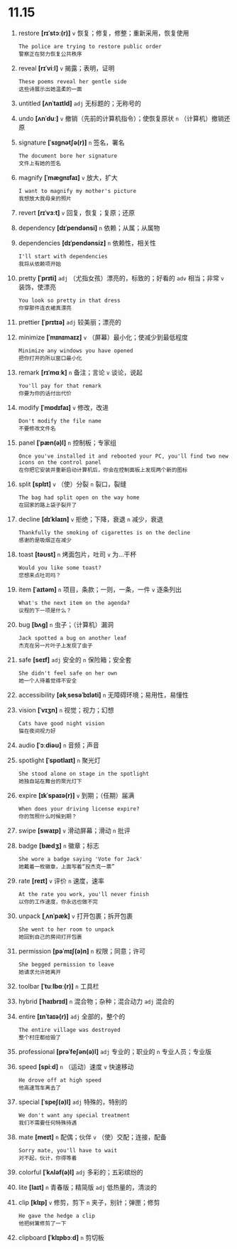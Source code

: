 # 11.15

1. restore **[rɪˈstɔː(r)]** `v` 恢复；修复，修整；重新采用，恢复使用

   ```
   The police are trying to restore public order
   警察正在努力恢复公共秩序
   ```

2. reveal **[rɪˈviːl]** `v` 揭露；表明，证明

   ```
   These poems reveal her gentle side
   这些诗展示出她温柔的一面
   ```

3. untitled **[ʌnˈtaɪtld]** `adj` 无标题的；无称号的

4. undo **[ʌnˈduː]** `v` 撤销（先前的计算机指令）；使恢复原状 `n` （计算机）撤销还原

5. signature **[ˈsɪɡnətʃə(r)]** `n` 签名，署名

   ```
   The document bore her signature
   文件上有她的签名
   ```

6. magnify **[ˈmæɡnɪfaɪ]** `v` 放大，扩大

   ```
   I want to magnify my mother's picture
   我想放大我母亲的照片
   ```

7. revert **[rɪˈvɜːt]** `v` 回复，恢复；复原；还原

8. dependency **[dɪˈpendənsi]** `n` 依赖；从属；从属物

9. dependencies **[dɪˈpendənsiz]** `n` 依赖性，相关性

   ```
   I'll start with dependencies
   我将从依赖项开始
   ```

10. pretty **[ˈprɪti]** `adj` （尤指女孩）漂亮的，标致的；好看的 `adv` 相当；非常 `v` 装饰，使漂亮

    ```
    You look so pretty in that dress
    你穿那件连衣裙真漂亮
    ```

11. prettier **[ˈprɪtɪə]** `adj` 较美丽；漂亮的

12. minimize **[ˈmɪnɪmaɪz]** `v` （屏幕）最小化；使减少到最低程度

    ```
    Minimize any windows you have opened
    把你打开的所以窗口最小化
    ```

13. remark **[rɪˈmɑːk]** `n` 备注；言论 `v` 谈论，说起

    ```
    You'll pay for that remark
    你要为你的话付出代价
    ```

14. modify **[ˈmɒdɪfaɪ]** `v` 修改，改进

    ```
    Don't modify the file name
    不要修改文件名
    ```

15. panel **[ˈpæn(ə)l]** `n` 控制板；专家组

    ```
    Once you've installed it and rebooted your PC, you'll find two new icons on the control panel
    在你把它安装并重新启动计算机后，你会在控制面板上发现两个新的图标
    ```

16. split **[splɪt]** `v` （使）分裂 `n` 裂口，裂缝

    ```
    The bag had split open on the way home
    在回家的路上袋子裂开了
    ```

17. decline **[dɪˈklaɪn]** `v` 拒绝；下降，衰退 `n` 减少，衰退

    ```
    Thankfully the smoking of cigarettes is on the decline
    感谢的是吸烟正在减少
    ```

18. toast **[təʊst]** `n` 烤面包片，吐司 `v` 为...干杯

    ```
    Would you like some toast?
    您想来点吐司吗？
    ```

19. item **[ˈaɪtəm]** `n` 项目，条款；一则，一条，一件 `v` 逐条列出

    ```
    What's the next item on the agenda?
    议程的下一项是什么？
    ```

20. bug **[bʌɡ]** `n` 虫子；（计算机）漏洞

    ```
    Jack spotted a bug on another leaf
    杰克在另一片叶子上发现了虫子
    ```

21. safe **[seɪf]** `adj` 安全的 `n` 保险箱；安全套

    ```
    She didn't feel safe on her own
    她一个人待着觉得不安全
    ```

22. accessibility **[əkˌsesəˈbɪləti]** `n` 无障碍环境；易用性，易懂性

23. vision **[ˈvɪʒn]** `n` 视觉；视力；幻想

    ```
    Cats have good night vision
    猫在夜间视力好
    ```

24. audio **[ˈɔːdiəʊ]** `n` 音频；声音

25. spotlight **[ˈspɒtlaɪt]** `n` 聚光灯

    ```
    She stood alone on stage in the spotlight
    她独自站在舞台的聚光灯下
    ```

26. expire **[ɪkˈspaɪə(r)]** `v` 到期；（任期）届满

    ```
    When does your driving license expire?
    你的驾照什么时候到期？
    ```

27. swipe **[swaɪp]** `v` 滑动屏幕；滑动 `n` 批评

28. badge **[bædʒ]** `n` 徽章；标志

    ```
    She wore a badge saying 'Vote for Jack'
    她戴着一枚徽章，上面写着“投杰克一票”
    ```

29. rate **[reɪt]** `v` 评价 `n` 速度，速率

    ```
    At the rate you work, you'll never finish
    以你的工作速度，你永远也做不完
    ```

30. unpack **[ˌʌnˈpæk]** `v` 打开包裹；拆开包裹

    ```
    She went to her room to unpack
    她回到自己的房间打开包裹
    ```

31. permission **[pəˈmɪʃ(ə)n]** `n` 权限；同意；许可

    ```
    She begged permission to leave
    她请求允许她离开
    ```

32. toolbar **[ˈtuːlbɑː(r)]** `n` 工具栏

33. hybrid **[ˈhaɪbrɪd]** `n` 混合物；杂种；混合动力 `adj` 混合的

34. entire **[ɪnˈtaɪə(r)]** `adj` 全部的，整个的

    ```
    The entire village was destroyed
    整个村庄都给毁了
    ```

35. professional **[prəˈfeʃən(ə)l]** `adj` 专业的；职业的 `n` 专业人员；专业版

36. speed **[spiːd]** `n` （运动）速度 `v` 快速移动

    ```
    He drove off at high speed
    他高速驾车离去了
    ```

37. special **[ˈspeʃ(ə)l]** `adj` 特殊的，特别的

    ```
    We don't want any special treatment
    我们不需要任何特殊待遇
    ```

38. mate **[meɪt]** `n` 配偶；伙伴 `v` （使）交配；连接，配备

    ```
    Sorry mate, you'll have to wait
    对不起，伙计，你得等着
    ```

39. colorful **[ˈkʌləf(ə)l]** `adj` 多彩的；五彩缤纷的

40. lite **[laɪt]** `n` 青春版；精简版 `adj` 低热量的，清淡的

41. clip **[klɪp]** `v` 修剪，剪下 `n` 夹子，别针；弹匣；修剪

    ```
    He gave the hedge a clip
    他把树篱修剪了一下
    ```

42. clipboard **[ˈklɪpbɔːd]** `n` 剪切板
